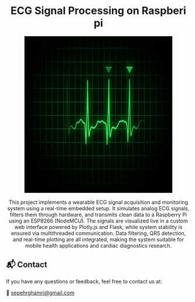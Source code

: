 <h1 align="center"> ECG Signal Processing on Raspberi pi </h1>

<p align="center">
  <img src="assets/logo.png" width="80%"/>
</p>


<p align="center">
This project implements a wearable ECG signal acquisition and monitoring system using a real-time embedded setup. It simulates analog ECG signals, filters them through hardware, and transmits clean data to a Raspberry Pi using an ESP8266 (NodeMCU). The signals are visualized live in a custom web interface powered by Plotly.js and Flask, while system stability is ensured via multithreaded communication. Data filtering, QRS detection, and real-time plotting are all integrated, making the system suitable for mobile health applications and cardiac diagnostics research.
</p>

## 📬 Contact

If you have any questions or feedback, feel free to contact us at:

📧 sepehrghamri@gmail.com
